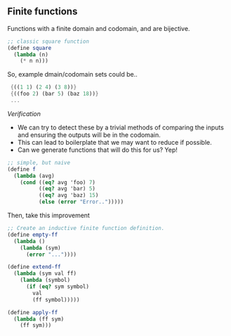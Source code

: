 ## Finite functions

Functions with a finite domain and codomain, and are bijective.

```scheme
;; classic square function
(define square
  (lambda (n)
    (* n n)))
```

So, example dmain/codomain sets could be..

```scheme
 {((1 1) (2 4) (3 8))}
 {((foo 2) (bar 5) (baz 18))}
 ...
```

*Verification*

* We can try to detect these by a trivial methods of comparing the inputs and ensuring the outputs will be in the codomain.
* This can lead to boilerplate that we may want to reduce if possible.
* Can we generate functions that will do this for us? Yep!

```scheme
;; simple, but naive
(define f
  (lambda (avg)
    (cond ((eq? avg 'foo) 7)
          ((eq? avg 'bar) 5)
          ((eq? avg 'baz) 15)
          (else (error "Error..")))))
```

Then, take this improvement

```scheme
;; Create an inductive finite function definition.
(define empty-ff
  (lambda ()
    (lambda (sym)
      (error "..."))))

(define extend-ff
  (lambda (sym val ff)
    (lambda (symbol)
      (if (eq? sym symbol)
        val
        (ff symbol)))))

(define apply-ff
  (lambda (ff sym)
    (ff sym)))
```
